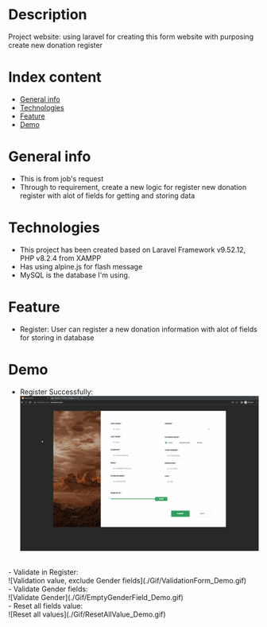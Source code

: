 # Description
Project website: using laravel for creating this form website with purposing create new donation register

# Index content
* [General info](#general-info)
* [Technologies](#technologies)
* [Feature](#feature)
* [Demo](#demo)

# General info
- This is from job's request
- Through to requirement, create a new logic for register new donation register with alot of fields for getting and storing data

# Technologies
- This project has been created based on Laravel Framework v9.52.12, PHP v8.2.4 from XAMPP
- Has using alpine.js for flash message
- MySQL is the database I'm using.

# Feature
- Register: User can register a new donation information with alot of fields for storing in database

# Demo
- Register Successfully: <br />
![register success](./Gif/InsertSuccessfully_Demo.gif) 
<br />
- Validate in Register: <br />
![Validation value, exclude Gender fields](./Gif/ValidationForm_Demo.gif)
<br />
- Validate Gender fields: <br />
![Validate Gender](./Gif/EmptyGenderField_Demo.gif)
<br />
- Reset all fields value: <br />
![Reset all values](./Gif/ResetAllValue_Demo.gif)


